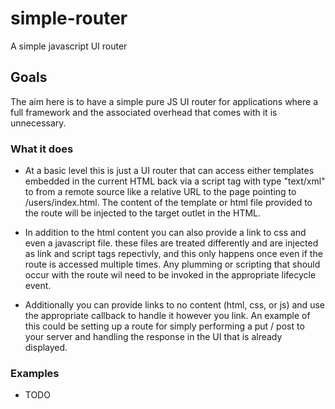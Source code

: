 # simple-router
A simple javascript UI router

## Goals
The aim here is to have a simple pure JS UI router for applications where a full framework and the associated overhead that comes with it is unnecessary.

### What it does
* At a basic level this is just a UI router that can access either templates embedded in the current HTML back via a script tag with type "text/xml" to from a remote source like a relative URL to the page pointing to /users/index.html. The content of the template or html file provided to the route will be injected to the target outlet in the HTML.

* In addition to the html content you can also provide a link to css and even a javascript file. these files are treated differently and are injected as link and script tags repectivly, and this only happens once even if the route is accessed multiple times. Any plumming or scripting that should occur with the route wil need to be invoked in the appropriate lifecycle event.

* Additionally you can provide links to no content (html, css, or js) and use the appropriate callback to handle it however you link. An example of this could be setting up a route for simply performing a put / post to your server and handling the response in the UI that is already displayed.

### Examples
* TODO